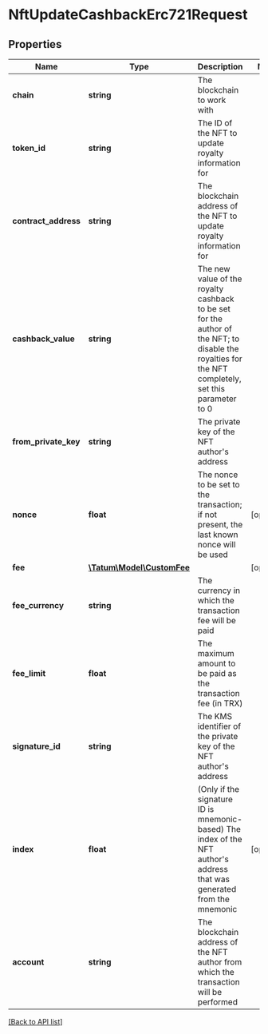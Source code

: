 # NftUpdateCashbackErc721Request

## Properties

Name | Type | Description | Notes
------------ | ------------- | ------------- | -------------
**chain** | **string** | The blockchain to work with |
**token_id** | **string** | The ID of the NFT to update royalty information for |
**contract_address** | **string** | The blockchain address of the NFT to update royalty information for |
**cashback_value** | **string** | The new value of the royalty cashback to be set for the author of the NFT; to disable the royalties for the NFT completely, set this parameter to 0 |
**from_private_key** | **string** | The private key of the NFT author&#39;s address |
**nonce** | **float** | The nonce to be set to the transaction; if not present, the last known nonce will be used | [optional]
**fee** | [**\Tatum\Model\CustomFee**](CustomFee.md) |  | [optional]
**fee_currency** | **string** | The currency in which the transaction fee will be paid |
**fee_limit** | **float** | The maximum amount to be paid as the transaction fee (in TRX) |
**signature_id** | **string** | The KMS identifier of the private key of the NFT author&#39;s address |
**index** | **float** | (Only if the signature ID is mnemonic-based) The index of the NFT author&#39;s address that was generated from the mnemonic | [optional]
**account** | **string** | The blockchain address of the NFT author from which the transaction will be performed |

[[Back to API list]](../../README.md#api-endpoints)
